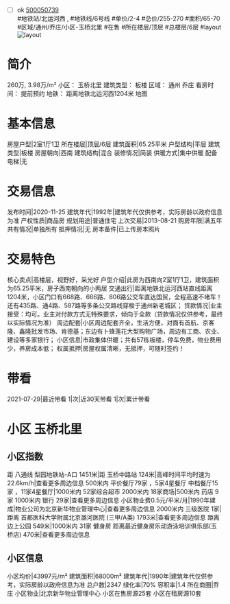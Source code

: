 - [ ] ok [500050739](https://bj.5i5j.com/ershoufang/500050739.html)  
 #地铁站/北运河西 ,  #地铁线/6号线
#单价/2-4 #总价/255-270 #面积/65-70   #区域/通州/乔庄/小区-玉桥北里 #在售 #所在楼层/顶层 #总楼层/6层 #layout 
![layout](http://image2a.5i5j.com/bdir/layout/284925.jpg_P5.jpg) 
# 简介 
 260万,  3.98万/m² 
小区： 玉桥北里
建筑类型： 板楼
区域： 通州 乔庄
看房时间： 提前预约
地铁： 距离地铁北运河西1204米 地图
# 基本信息 
 房屋户型|2室1厅1卫
所在楼层|顶层/6层
建筑面积|65.25平米
户型结构|平层
建筑类型|板楼
房屋朝向|西南
建筑结构|混合
装修情况|简装
供暖方式|集中供暖
配备电梯|无
# 交易信息 
 发布时间|2020-11-25
建筑年代|1992年|建筑年代仅供参考，实际房龄以政府信息为准
产权性质|商品房
规划用途|普通住宅
上次交易|2013-08-21
购房年限|满五年
共有情况|单独所有
抵押情况|无
房本备件|已上传房本照片
# 交易特色 
 核心卖点|高楼层，视野好，采光好
户型介绍|此房为西南向2室1厅1卫，建筑面积为65.25平米，房子西南朝向的小两居
交通出行|距离地铁北运河西站直线距离1204米，小区门口有668路、666路、806路公交车直达国贸，全程高速不堵车！还有435路、通4路、587路等多条公交路线穿梭于通州新老城区；
贷款情况|业主接受：均可。业主对付款方式无特殊要求，倾向于全款（贷款情况仅供参考，最终以实际情况为准）
周边配套|小区周边配套齐全，生活方便，对面有首航、京客隆、鑫隆批发市场、肯德基；东边有卜蜂莲花大型购物广场，周边有工商、农业、建设等多家银行；
小区信息|市政集体供暖；共有57栋板楼，停车免费，物业费用少，养房成本低；
权属抵押|房屋权属清晰，无抵押，可随时签约！
# 带看 
 2021-07-29|最近带看	 1|次|近30天带看	 1|次|累计带看
# 小区 玉桥北里
## 小区指数 
 距 八通线 梨园地铁站-A口 1451米|距 玉桥中路站 124米|高峰时间平均时速为22.6km/h|查看更多周边信息
500米内 平价餐厅79家 ，5家4星餐厅
中档餐厅15家 ，11家4星餐厅|1000米内 52家综合超市
2000米内 18家商场|500米内 药店 9家
1000米内 银行 29家|查看更多周边信息
小区物业费0.5元/平米/月|1990年建成|物业公司为北京新华物业管理中心|查看更多周边信息
2000米内 三级医院 1家|距离 首都医科大学附属北京潞河医院 (三甲/A类) 1793米|查看更多周边信息
距离 边上公园 549米|1000米内 31家 健身房
距离最近健身房乐动游泳培训俱乐部(玉桥店) 470米|查看更多周边信息
## 小区信息 
 小区均价|43997元/m²
建筑面积|68000m²
建筑年代|1990年|建筑年代仅供参考，实际房龄以政府信息为准
总户数|2347
绿化率|70%
容积率|1.4
所在商圈|乔庄
小区物业|北京新华物业管理中心
小区在售房源25套
小区在租房源10套

